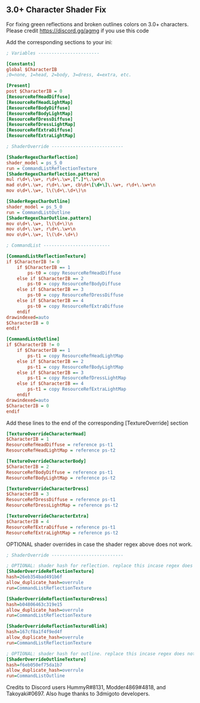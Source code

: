 ## 3.0+ Character Shader Fix

For fixing green reflections and broken outlines colors on 3.0+ characters. Please credit https://discord.gg/agmg if you use this code

Add the corresponding sections to your ini:


```ini
; Variables -----------------------

[Constants]
global $CharacterIB
;0=none, 1=head, 2=body, 3=dress, 4=extra, etc.

[Present]
post $CharacterIB = 0
[ResourceRefHeadDiffuse]
[ResourceRefHeadLightMap]
[ResourceRefBodyDiffuse]
[ResourceRefBodyLightMap]
[ResourceRefDressDiffuse]
[ResourceRefDressLightMap]
[ResourceRefExtraDiffuse]
[ResourceRefExtraLightMap]

; ShaderOverride ---------------------------

[ShaderRegexCharReflection]
shader_model = ps_5_0
run = CommandListReflectionTexture
[ShaderRegexCharReflection.pattern]
mul r\d+\.\w+, r\d+\.\w+,[^.]*\.\w+\n
mad o\d+\.\w+, r\d+\.\w+, cb\d+\[\d+\]\.\w+, r\d+\.\w+\n
mov o\d+\.\w+, l\(\d+\.\d+\)\n

[ShaderRegexCharOutline]
shader_model = ps_5_0
run = CommandListOutline
[ShaderRegexCharOutline.pattern]
mov o\d+\.\w+, l\(\d+\)\n
mov o\d+\.\w+, r\d+\.\w+\n
mov o\d+\.\w+, l\(\d+.\d+\)

; CommandList -------------------------

[CommandListReflectionTexture]
if $CharacterIB != 0
    if $CharacterIB == 1
        ps-t0 = copy ResourceRefHeadDiffuse
    else if $CharacterIB == 2
        ps-t0 = copy ResourceRefBodyDiffuse
    else if $CharacterIB == 3
        ps-t0 = copy ResourceRefDressDiffuse
    else if $CharacterIB == 4
        ps-t0 = copy ResourceRefExtraDiffuse    
    endif
drawindexed=auto
$CharacterIB = 0
endif

[CommandListOutline]
if $CharacterIB != 0
    if $CharacterIB == 1
        ps-t1 = copy ResourceRefHeadLightMap
    else if $CharacterIB == 2
        ps-t1 = copy ResourceRefBodyLightMap
    else if $CharacterIB == 3
        ps-t1 = copy ResourceRefDressLightMap
    else if $CharacterIB == 4
        ps-t1 = copy ResourceRefExtraLightMap
    endif
drawindexed=auto
$CharacterIB = 0
endif
```

Add these lines to the end of the corresponding [TextureOverride] section
```ini
[TextureOverrideCharacterHead]
$CharacterIB = 1
ResourceRefHeadDiffuse = reference ps-t1
ResourceRefHeadLightMap = reference ps-t2

[TextureOverrideCharacterBody]
$CharacterIB = 2
ResourceRefBodyDiffuse = reference ps-t1
ResourceRefBodyLightMap = reference ps-t2

[TextureOverrideCharacterDress]
$CharacterIB = 3
ResourceRefDressDiffuse = reference ps-t1
ResourceRefDressLightMap = reference ps-t2

[TextureOverrideCharacterExtra]
$CharacterIB = 4
ResourceRefExtraDiffuse = reference ps-t1
ResourceRefExtraLightMap = reference ps-t2
```

OPTIONAL shader overrides in case the shader regex above does not work.
```ini
; ShaderOverride ---------------------------

; OPTIONAL: shader hash for reflection. replace this incase regex does not work.
[ShaderOverrideReflectionTexture]
hash=26eb354bad491b6f
allow_duplicate_hash=overrule
run=CommandListReflectionTexture

[ShaderOverrideReflectionTextureDress]
hash=b04806463c319e15
allow_duplicate_hash=overrule
run=CommandListReflectionTexture

[ShaderOverrideReflectionTextureBlink]
hash=167cf8a1f4f9ed4f
allow_duplicate_hash=overrule
run=CommandListReflectionTexture

; OPTIONAL: shader hash for outline. replace this incase regex does not work.
[ShaderOverrideOutlineTexture]
hash=f6eb050ef75da1b7
allow_duplicate_hash=overrule
run=CommandListOutline
```


Credits to Discord users HummyR#8131, Modder4869#4818, and Takoyaki#0697.
Also huge thanks to 3dmigoto developers.
